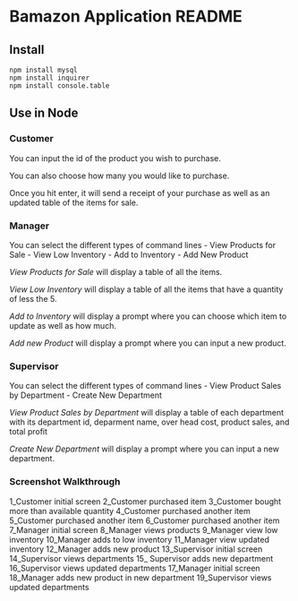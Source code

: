 # Bamazon Application README

## Install

```
npm install mysql
npm install inquirer
npm install console.table
```

## Use in Node

### Customer

You can input the id of the product you wish to purchase. 

You can also choose how many you would like to purchase.

Once you hit enter, it will send a receipt of your purchase as well as an updated table of the items for sale.

### Manager

You can select the different types of command lines
    - View Products for Sale
    - View Low Inventory
    - Add to Inventory
    - Add New Product

*View Products for Sale* will display a table of all the items.

*View Low Inventory* will display a table of all the items that have a quantity of less the 5.

*Add to Inventory* will display a prompt where you can choose which item to update as well as how much.

*Add new Product* will display a prompt where you can input a new product.

### Supervisor 

You can select the different types of command lines
    - View Product Sales by Department
    - Create New Department

*View Product Sales by Department* will display a table of each department with its department id, deparment name, over head cost, product sales, and total profit

*Create New Department* will display a prompt where you can input a new department.

### Screenshot Walkthrough

1_Customer initial screen
2_Customer purchased item
3_Customer bought more than available quantity
4_Customer purchased another item
5_Customer purchased another item
6_Customer purchased another item
7_Manager initial screen
8_Manager views products
9_Manager view low inventory
10_Manager adds to low inventory
11_Manager view updated inventory
12_Manager adds new product
13_Supervisor initial screen
14_Supervisor views departments
15_ Supervisor adds new department
16_Supervisor views updated departments
17_Manager initial screen
18_Manager adds new product in new department
19_Supervisor views updated departments












